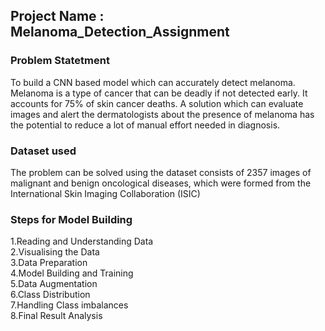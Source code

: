 ## Project Name : Melanoma_Detection_Assignment

### Problem Statetment
To build a CNN based model which can accurately detect melanoma. Melanoma is a type of cancer that can be deadly if not detected early. It accounts for 75% of skin cancer deaths. A solution which can evaluate images and alert the dermatologists about the presence of melanoma has the potential to reduce a lot of manual effort needed in diagnosis.

### Dataset used
The problem can be solved using the dataset consists of 2357 images of malignant and benign oncological diseases, which were formed from the International Skin Imaging Collaboration (ISIC)

### Steps for Model Building
1.Reading and Understanding Data  
2.Visualising the Data  
3.Data Preparation  
4.Model Building and Training  
5.Data Augmentation  
6.Class Distribution   
7.Handling Class imbalances  
8.Final Result Analysis 

